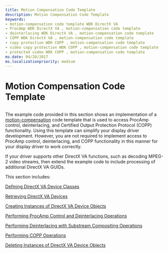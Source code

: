```yaml
---
title: Motion Compensation Code Template
description: Motion Compensation Code Template
keywords:
- motion-compensation code template WDK DirectX VA
- ProcAmp WDK DirectX VA , motion-compensation code template
- deinterlacing WDK DirectX VA , motion-compensation code template
- COPP WDK DirectX VA , motion-compensation code template
- copy protection WDK COPP , motion-compensation code template
- video copy protection WDK COPP , motion-compensation code template
- protected video WDK COPP , motion-compensation code template
ms.date: 04/20/2017
ms.localizationpriority: medium
---
```


# Motion Compensation Code Template


## <span id="ddk_motion_compensation_code_template_gg"></span><span id="DDK_MOTION_COMPENSATION_CODE_TEMPLATE_GG"></span>


The example code provided in this section shows an implementation of a [motion-compensation](motion-compensation-callbacks.md) code template that is used to access ProcAmp control, deinterlacing, and Certified Output Protection Protocol (COPP) functionality. Using this template can simplify your display driver development. However, you are not required to implement access to ProcAmp control, deinterlacing, and COPP functionality in this manner for your display driver to work correctly.

If your driver supports other DirectX VA functions, such as decoding MPEG-2 video streams, then extend the example code to include processing of additional DirectX VA GUIDs.

This section includes:

[Defining DirectX VA Device Classes](defining-directx-va-device-classes.md)

[Retrieving DirectX VA Devices](retrieving-directx-va-devices.md)

[Creating Instances of DirectX VA Device Objects](creating-instances-of-directx-va-device-objects.md)

[Performing ProcAmp Control and Deinterlacing Operations](performing-procamp-control-and-deinterlacing-operations.md)

[Performing Deinterlacing with Substream Compositing Operations](performing-deinterlacing-with-substream-compositing-operations.md)

[Performing COPP Operations](performing-copp-operations-example.md)

[Deleting Instances of DirectX VA Device Objects](deleting-instances-of-directx-va-device-objects.md)

 

 





